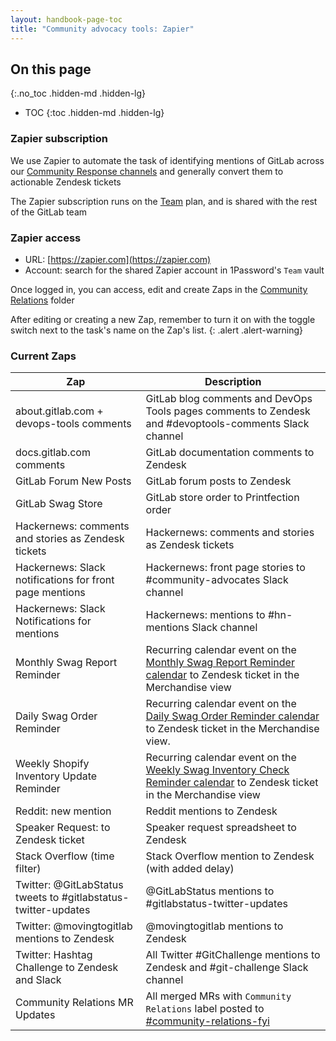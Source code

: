 ```yaml
---
layout: handbook-page-toc
title: "Community advocacy tools: Zapier"
---
```


## On this page
{:.no_toc .hidden-md .hidden-lg}

- TOC
{:toc .hidden-md .hidden-lg}

### Zapier subscription

We use Zapier to automate the task of identifying mentions of GitLab across our [Community Response channels](/handbook/marketing/community-relations/community-advocacy/#community-response-channels) and generally convert them to actionable Zendesk tickets

The Zapier subscription runs on the [Team](https://zapier.com/app/billing/plans) plan, and is shared with the rest of the GitLab team

### Zapier access

- URL: [https://zapier.com](https://zapier.com)
- Account: search for the shared Zapier account in 1Password's `Team` vault 

Once logged in, you can access, edit and create Zaps in the [Community Relations](https://zapier.com/app/zaps/folder/275996) folder

<i class="fas fa-hand-point-right" aria-hidden="true" style="color: rgb(138, 109, 59)
;"></i> After editing or creating a new Zap, remember to turn it on with the toggle switch next to the task's name on the Zap's list.
{: .alert .alert-warning}

### Current Zaps

| Zap | Description |
| --- | --- |
| about.gitlab.com + devops-tools comments | GitLab blog comments and DevOps Tools pages comments to Zendesk and #devoptools-comments Slack channel |
| docs.gitlab.com comments | GitLab documentation comments to Zendesk |
| GitLab Forum New Posts | GitLab forum posts to Zendesk |
| GitLab Swag Store | GitLab store order to Printfection order |
| Hackernews: comments and stories as Zendesk tickets | Hackernews: comments and stories as Zendesk tickets |
| Hackernews: Slack notifications for front page mentions | Hackernews: front page stories to #community-advocates Slack channel |
| Hackernews: Slack Notifications for mentions | Hackernews: mentions to #hn-mentions Slack channel |
| Monthly Swag Report Reminder | Recurring calendar event on the [Monthly Swag Report Reminder calendar](https://calendar.google.com/calendar?cid=Z2l0bGFiLmNvbV9ndW9vdmxnbmk1dDh0ZWtpYjlvOGhwcjFyMEBncm91cC5jYWxlbmRhci5nb29nbGUuY29t) to Zendesk ticket in the Merchandise view |
| Daily Swag Order Reminder | Recurring calendar event on the [Daily Swag Order Reminder calendar](https://calendar.google.com/calendar?cid=Z2l0bGFiLmNvbV9iZnJhODA3czFpOGQ2cnNncXZvcWJmNDlhY0Bncm91cC5jYWxlbmRhci5nb29nbGUuY29t) to Zendesk ticket in the Merchandise view. |
| Weekly Shopify Inventory Update Reminder | Recurring calendar event on the [Weekly Swag Inventory Check Reminder calendar](https://calendar.google.com/calendar?cid=Z2l0bGFiLmNvbV90dHRpZDMzNmtyamFkMzZzMTI1ZW81MTZxNEBncm91cC5jYWxlbmRhci5nb29nbGUuY29t) to Zendesk ticket in the Merchandise view |
| Reddit: new mention | Reddit mentions to Zendesk |
| Speaker Request: to Zendesk ticket | Speaker request spreadsheet to Zendesk |
| Stack Overflow (time filter) | Stack Overflow mention to Zendesk (with added delay) |
| Twitter: @GitLabStatus tweets to #gitlabstatus-twitter-updates | @GitLabStatus mentions to #gitlabstatus-twitter-updates |
| Twitter: @movingtogitlab mentions to Zendesk | @movingtogitlab mentions to Zendesk |
| Twitter: Hashtag Challenge to Zendesk and Slack | All Twitter #GitChallenge mentions to Zendesk and #git-challenge Slack channel |
| Community Relations MR Updates | All merged MRs with `Community Relations` label posted to [#community-relations-fyi](https://gitlab.slack.com/archives/C015YDXTREK) |
